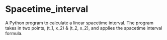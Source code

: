 # Spacetime_interval

A Python program to calculate a linear spacetime interval. The program takes in two points, (t_1, x_2) & (t_2, x_2), and applies the spacetime interval formula.
